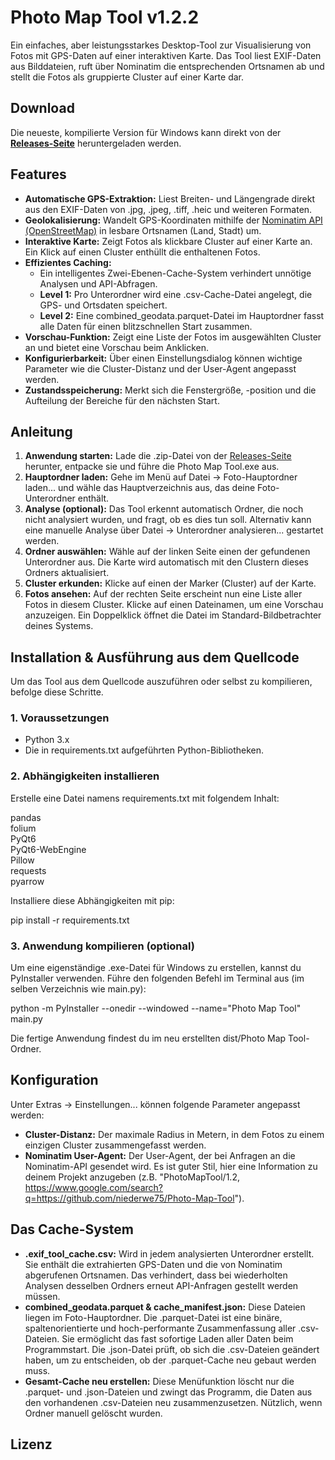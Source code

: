 # **Photo Map Tool v1.2.2**

Ein einfaches, aber leistungsstarkes Desktop-Tool zur Visualisierung von Fotos mit GPS-Daten auf einer interaktiven Karte. Das Tool liest EXIF-Daten aus Bilddateien, ruft über Nominatim die entsprechenden Ortsnamen ab und stellt die Fotos als gruppierte Cluster auf einer Karte dar.

## **Download**

Die neueste, kompilierte Version für Windows kann direkt von der [**Releases-Seite**](https://www.google.com/search?q=https://github.com/niederwe75/Photo-Map-Tool/releases/latest) heruntergeladen werden.

## **Features**

* **Automatische GPS-Extraktion:** Liest Breiten- und Längengrade direkt aus den EXIF-Daten von .jpg, .jpeg, .tiff, .heic und weiteren Formaten.  
* **Geolokalisierung:** Wandelt GPS-Koordinaten mithilfe der [Nominatim API (OpenStreetMap)](https://www.google.com/search?q=https://nominatim.openstreetmap.org/) in lesbare Ortsnamen (Land, Stadt) um.  
* **Interaktive Karte:** Zeigt Fotos als klickbare Cluster auf einer Karte an. Ein Klick auf einen Cluster enthüllt die enthaltenen Fotos.  
* **Effizientes Caching:**  
  * Ein intelligentes Zwei-Ebenen-Cache-System verhindert unnötige Analysen und API-Abfragen.  
  * **Level 1:** Pro Unterordner wird eine .csv-Cache-Datei angelegt, die GPS- und Ortsdaten speichert.  
  * **Level 2:** Eine combined\_geodata.parquet-Datei im Hauptordner fasst alle Daten für einen blitzschnellen Start zusammen.  
* **Vorschau-Funktion:** Zeigt eine Liste der Fotos im ausgewählten Cluster an und bietet eine Vorschau beim Anklicken.  
* **Konfigurierbarkeit:** Über einen Einstellungsdialog können wichtige Parameter wie die Cluster-Distanz und der User-Agent angepasst werden.  
* **Zustandsspeicherung:** Merkt sich die Fenstergröße, \-position und die Aufteilung der Bereiche für den nächsten Start.

## **Anleitung**

1. **Anwendung starten:** Lade die .zip-Datei von der [Releases-Seite](https://www.google.com/search?q=https://github.com/niederwe75/Photo-Map-Tool/releases/latest) herunter, entpacke sie und führe die Photo Map Tool.exe aus.  
2. **Hauptordner laden:** Gehe im Menü auf Datei \-\> Foto-Hauptordner laden... und wähle das Hauptverzeichnis aus, das deine Foto-Unterordner enthält.  
3. **Analyse (optional):** Das Tool erkennt automatisch Ordner, die noch nicht analysiert wurden, und fragt, ob es dies tun soll. Alternativ kann eine manuelle Analyse über Datei \-\> Unterordner analysieren... gestartet werden.  
4. **Ordner auswählen:** Wähle auf der linken Seite einen der gefundenen Unterordner aus. Die Karte wird automatisch mit den Clustern dieses Ordners aktualisiert.  
5. **Cluster erkunden:** Klicke auf einen der Marker (Cluster) auf der Karte.  
6. **Fotos ansehen:** Auf der rechten Seite erscheint nun eine Liste aller Fotos in diesem Cluster. Klicke auf einen Dateinamen, um eine Vorschau anzuzeigen. Ein Doppelklick öffnet die Datei im Standard-Bildbetrachter deines Systems.

## **Installation & Ausführung aus dem Quellcode**

Um das Tool aus dem Quellcode auszuführen oder selbst zu kompilieren, befolge diese Schritte.

### **1\. Voraussetzungen**

* Python 3.x  
* Die in requirements.txt aufgeführten Python-Bibliotheken.

### **2\. Abhängigkeiten installieren**

Erstelle eine Datei namens requirements.txt mit folgendem Inhalt:

pandas  
folium  
PyQt6  
PyQt6-WebEngine  
Pillow  
requests  
pyarrow

Installiere diese Abhängigkeiten mit pip:

pip install \-r requirements.txt

### **3\. Anwendung kompilieren (optional)**

Um eine eigenständige .exe-Datei für Windows zu erstellen, kannst du PyInstaller verwenden. Führe den folgenden Befehl im Terminal aus (im selben Verzeichnis wie main.py):

python \-m PyInstaller \--onedir \--windowed \--name="Photo Map Tool" main.py

Die fertige Anwendung findest du im neu erstellten dist/Photo Map Tool-Ordner.

## **Konfiguration**

Unter Extras \-\> Einstellungen... können folgende Parameter angepasst werden:

* **Cluster-Distanz:** Der maximale Radius in Metern, in dem Fotos zu einem einzigen Cluster zusammengefasst werden.  
* **Nominatim User-Agent:** Der User-Agent, der bei Anfragen an die Nominatim-API gesendet wird. Es ist guter Stil, hier eine Information zu deinem Projekt anzugeben (z.B. "PhotoMapTool/1.2, https://www.google.com/search?q=https://github.com/niederwe75/Photo-Map-Tool").

## **Das Cache-System**

* **.exif\_tool\_cache.csv:** Wird in jedem analysierten Unterordner erstellt. Sie enthält die extrahierten GPS-Daten und die von Nominatim abgerufenen Ortsnamen. Das verhindert, dass bei wiederholten Analysen desselben Ordners erneut API-Anfragen gestellt werden müssen.  
* **combined\_geodata.parquet & cache\_manifest.json:** Diese Dateien liegen im Foto-Hauptordner. Die .parquet-Datei ist eine binäre, spaltenorientierte und hoch-performante Zusammenfassung aller .csv-Dateien. Sie ermöglicht das fast sofortige Laden aller Daten beim Programmstart. Die .json-Datei prüft, ob sich die .csv-Dateien geändert haben, um zu entscheiden, ob der .parquet-Cache neu gebaut werden muss.  
* **Gesamt-Cache neu erstellen:** Diese Menüfunktion löscht nur die .parquet- und .json-Dateien und zwingt das Programm, die Daten aus den vorhandenen .csv-Dateien neu zusammenzusetzen. Nützlich, wenn Ordner manuell gelöscht wurden.

## **Lizenz**